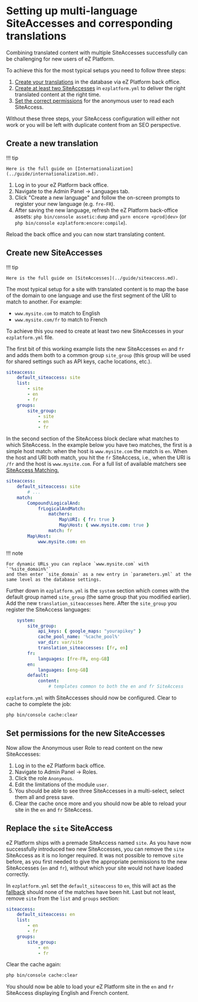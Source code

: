 # Setting up multi-language SiteAccesses and corresponding translations

Combining translated content with multiple SiteAccesses successfully can be challenging for new users of eZ Platform.

To achieve this for the most typical setups you need to follow three steps:

1. [Create your translations](#create-a-new-translation) in the database via eZ Platform back office.
1. [Create at least two SiteAccesses](#create-new-siteaccesses) in `ezplatform.yml` to deliver the right translated content at the right time.
1. [Set the correct permissions](#set-permissions-for-the-new-siteaccesses) for the anonymous user to read each SiteAccess.

Without these three steps, your SiteAccess configuration will either not work or you will be left with duplicate content from an SEO perspective.

## Create a new translation

!!! tip

    Here is the full guide on [Internationalization](../guide/internationalization.md).

1. Log in to your eZ Platform back office.
1. Navigate to the Admin Panel -> Languages tab.
1. Click "Create a new language" and follow the on-screen prompts to register your new language (e.g. `fre-FR`).
1. After saving the new language, refresh the eZ Platform back-office assets: `php bin/console assetic:dump` and `yarn encore <prod|dev>` (or `php bin/console ezplatform:encore:compile`).

Reload the back office and you can now start translating content.

## Create new SiteAccesses

!!! tip

    Here is the full guide on [SiteAccesses](../guide/siteaccess.md).

The most typical setup for a site with translated content is to map the base of the domain to one language
and use the first segment of the URI to match to another. For example:
- `www.mysite.com` to match to English
- `www.mysite.com/fr` to match to French

To achieve this you need to create at least two new SiteAccesses in your `ezplatform.yml` file.

The first bit of this working example lists the new SiteAccesses `en` and `fr` and adds them both to a common group `site_group`
(this group will be used for shared settings such as API keys, cache locations, etc.).

``` yaml
siteaccess:
    default_siteaccess: site
    list:
        - site
        - en
        - fr
    groups:
        site_group:
            - site
            - en
            - fr
```

In the second section of the SiteAccess block declare what matches to which SiteAccess.
In the example below you have two matches, the first is a simple host match: when the host is `www.mysite.com` the match is `en`.
When the host and URI both match, you hit the `fr` SiteAccess, i.e., when the URI is `/fr` and the host is `www.mysite.com`.
For a full list of available matchers see [SiteAccess Matching.](../guide/siteaccess.md#siteaccess-matching)

``` yaml
siteaccess:
    default_siteaccess: site
        # ...
    match:
        Compound\LogicalAnd:
            frLogicalAndMatch:
                matchers:
                    Map\URI: { fr: true }
                    Map\Host: { www.mysite.com: true }
                match: fr
        Map\Host:
            www.mysite.com: en
```

!!! note

    For dynamic URLs you can replace `www.mysite.com` with `'%site_domain%'`
    and then enter `site_domain` as a new entry in `parameters.yml` at the same level as the database settings.

Further down in `ezplatform.yml` is the `system` section which comes with the default group named `site_group` (the same group that you modified earlier).
Add the new `translation_siteaccesses` here. After the `site_group` you register the SiteAccess languages:

``` yaml
    system:
        site_group:
            api_keys: { google_maps: "yourapikey" }
            cache_pool_name: '%cache_pool%'
            var_dir: var/site
            translation_siteaccesses: [fr, en]
        fr:
            languages: [fre-FR, eng-GB]
        en:
            languages: [eng-GB]
        default:
            content:
                # templates common to both the en and fr SiteAccess
```

`ezplatform.yml` with SiteAccesses should now be configured. Clear to cache to complete the job:

``` bash
php bin/console cache:clear
```

## Set permissions for the new SiteAccesses

Now allow the Anonymous user Role to read content on the new SiteAccesses:

1. Log in to the eZ Platform back office.
1. Navigate to Admin Panel -> Roles.
1. Click the role `Anonymous`.
1. Edit the limitations of the module `user`.
1. You should be able to see three SiteAccesses in a multi-select, select them all and press save.
1. Clear the cache once more and you should now be able to reload your site in the `en` and `fr` SiteAccess.

## Replace the `site` SiteAccess

eZ Platform ships with a premade SiteAccess named `site`. As you have now successfully introduced two new SiteAccesses,
you can remove the `site` SiteAccess as it is no longer required.
It was not possible to remove `site` before, as you first needed to give the appropriate permissions to the new SiteAccesses (`en` and `fr`),
without which your site would not have loaded correctly.

In `ezplatform.yml` set the `default_siteaccess` to `en`,
this will act as the [fallback](../guide/siteaccess/#multilanguage-sites) should none of the matches have been hit.
Last but not least, remove `site` from the `list` and `groups` section:

``` yaml
siteaccess:
    default_siteaccess: en
    list:
        - en
        - fr
    groups:
        site_group:
            - en
            - fr
```

Clear the cache again:

``` bash
php bin/console cache:clear
```

You should now be able to load your eZ Platform site in the `en` and `fr` SiteAccess displaying English and French content.
